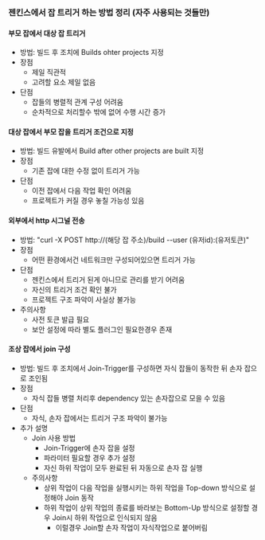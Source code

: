### 젠킨스에서 잡 트리거 하는 방법 정리 (자주 사용되는 것들만)

#### 부모 잡에서 대상 잡 트리거
- 방법: 빌드 후 조치에 Builds ohter projects 지정
- 장점
  - 제일 직관적
  - 고려할 요소 제일 없음
- 단점
  - 잡들의 병렬적 관계 구성 어려움
  - 순차적으로 처리할수 밖에 없어 수행 시간 증가

#### 대상 잡에서 부모 잡을 트리거 조건으로 지정
- 방법: 빌드 유발에서 Build after other projects are built 지정
- 장점
  - 기존 잡에 대한 수정 없이 트리거 가능
- 단점
  - 이전 잡에서 다음 작업 확인 어려움
  - 프로젝트가 커질 경우 놓칠 가능성 있음

#### 외부에서 http 시그널 전송
- 방법: "curl -X POST http://(해당 잡 주소)/build --user (유저id):(유저토큰)"
- 장점
  - 어떤 환경에서건 네트워크만 구성되어있으면 트리거 가능
- 단점
  - 젠킨스에서 트리거 된게 아니므로 관리를 받기 어려움
  - 자신의 트리거 조건 확인 불가
  - 프로젝트 구조 파악이 사실상 불가능
- 주의사항
  - 사전 토큰 발급 필요
  - 보안 설정에 따라 별도 플러그인 필요한경우 존재

#### 조상 잡에서 join 구성 
- 방법: 빌드 후 조치에서 Join-Trigger를 구성하면 자식 잡들이 동작한 뒤 손자 잡으로 조인됨
- 장점
  - 자식 잡들 병렬 처리후 dependency 있는 손자잡으로 모을 수 있음
- 단점
  - 자식, 손자 잡에서는 트리거 구조 파악이 불가능
- 추가 설명
  - Join 사용 방법
    - Join-Trigger에 손자 잡을 설정
    - 파라미터 필요할 경우 추가 설정
    - 자신 하위 작업이 모두 완료된 뒤 자동으로 손자 잡 실행
  - 주의사항
    - 상위 작업이 다음 작업을 실행시키는 하위 작업을 Top-down 방식으로 설정해야 Join 동작
    - 하위 작업이 상위 작업의 종료를 바라보는 Bottom-Up 방식으로 설정할 경우 Join시 하위 작업으로 인식되지 않음
      - 이럴경우 Join할 손자 작업이 자식작업으로 붙어버림
